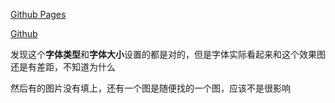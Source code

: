 [Github Pages](http://xxxxion.com/TaskCard-HTML-CSS/)

[Github](https://github.com/313183373/TaskCard-HTML-CSS)

发现这个**字体类型**和**字体大小**设置的都是对的，但是字体实际看起来和这个效果图还是有差距，不知道为什么

然后有的图片没有填上，还有一个图是随便找的一个图，应该不是很影响